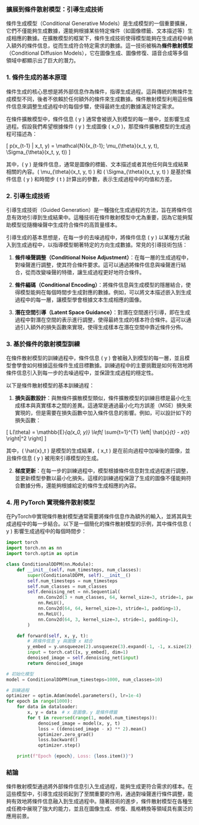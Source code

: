 ### **擴展到條件散射模型：引導生成技術**

條件生成模型（Conditional Generative Models）是生成模型的一個重要擴展，它們不僅能夠生成數據，還能夠根據某些特定條件（如圖像標籤、文本描述等）生成相應的數據。在擴散模型的框架下，條件生成技術使得模型能夠在生成過程中納入額外的條件信息，從而生成符合特定需求的數據。這一技術被稱為**條件散射模型**（Conditional Diffusion Models），它在圖像生成、圖像修復、語音合成等多個領域中都顯示出了巨大的潛力。

### **1. 條件生成的基本原理**

條件生成的核心思想是將外部信息作為條件，指導生成過程。這與傳統的無條件生成模型不同，後者不依賴於任何額外的條件來生成數據。條件散射模型利用這些條件信息來調整生成過程中的每個步驟，使得最終生成的數據滿足特定需求。

在條件擴散模型中，條件信息 \( y \) 通常會被嵌入到模型的每一層中，並影響生成過程。假設我們希望根據條件 \( y \) 生成圖像 \( x_0 \)，那麼條件擴散模型的生成過程可描述為：

\[
p(x_{t-1} | x_t, y) = \mathcal{N}(x_{t-1}; \mu_{\theta}(x_t, y, t), \Sigma_{\theta}(x_t, y, t))
\]

其中，\( y \) 是條件信息，通常是圖像的標籤、文本描述或者其他任何與生成結果相關的內容。\( \mu_{\theta}(x_t, y, t) \) 和 \( \Sigma_{\theta}(x_t, y, t) \) 是基於條件信息 \( y \) 和時間步 \( t \) 計算出的參數，表示生成過程中的均值和方差。

### **2. 引導生成技術**

引導生成技術（Guided Generation）是一種強化生成過程的方法，旨在將條件信息有效地引導到生成結果中。這種技術在條件散射模型中尤為重要，因為它能夠幫助模型從隨機噪聲中生成符合條件的高質量樣本。

引導生成的基本思想是，在每一步的去噪過程中，將條件信息 \( y \) 以某種方式融入到生成過程中，以指導模型朝著特定的方向生成數據。常見的引導技術包括：

1. **條件噪聲調整（Conditional Noise Adjustment）**：在每一層的生成過程中，對噪聲進行調整，使其符合條件要求。這可以通過將條件信息與噪聲進行結合，從而改變噪聲的特徵，讓生成過程更好地符合條件。

2. **條件編碼（Conditional Encoding）**：將條件信息與生成模型的隱層結合，使得模型能夠在每個時間步生成對應的數據。例如，可以將文本描述嵌入到生成過程中的每一層，讓模型學會根據文本生成相應的圖像。

3. **潛在空間引導（Latent Space Guidance）**：對潛在空間進行引導，即在生成過程中對潛在空間的表示進行調整，使得最終生成的樣本符合條件。這可以通過引入額外的損失函數來實現，使得生成樣本在潛在空間中靠近條件分佈。

### **3. 基於條件的散射模型訓練**

在條件散射模型的訓練過程中，條件信息 \( y \) 會被融入到模型的每一層，並且模型會學會如何根據這些條件生成目標數據。訓練過程中的主要挑戰是如何有效地將條件信息引入到每一步的去噪過程中，並保證生成過程的穩定性。

以下是條件散射模型的基本訓練過程：

1. **損失函數設計**：與無條件擴散模型類似，條件擴散模型的訓練目標是最小化生成樣本與真實樣本之間的差異。這通常是通過最小化均方誤差（MSE）損失來實現的，但是需要在損失函數中加入條件信息的影響。例如，可以設計如下的損失函數：

\[
L(\theta) = \mathbb{E}_{q(x_0, y)} \left[ \sum_{t=1}^{T} \left\| \hat{x}_{t} - x_{t} \right\|^2 \right]
\]

其中，\( \hat{x}_t \) 是模型的生成結果，\( x_t \) 是在前向過程中加噪後的圖像，並且條件信息 \( y \) 被用來引導模型的生成。

2. **梯度更新**：在每一步的訓練過程中，模型根據條件信息對生成過程進行調整，並更新模型參數以最小化損失。這樣的訓練過程保證了生成的圖像不僅能夠符合數據分佈，還能夠根據給定的條件生成相應的內容。

### **4. 用 PyTorch 實現條件散射模型**

在PyTorch中實現條件散射模型通常需要將條件信息作為額外的輸入，並將其與生成過程中的每一步結合。以下是一個簡化的條件散射模型的示例，其中條件信息 \( y \) 影響生成過程中的每個時間步：

```python
import torch
import torch.nn as nn
import torch.optim as optim

class ConditionalDDPM(nn.Module):
    def __init__(self, num_timesteps, num_classes):
        super(ConditionalDDPM, self).__init__()
        self.num_timesteps = num_timesteps
        self.num_classes = num_classes
        self.denoising_net = nn.Sequential(
            nn.Conv2d(3 + num_classes, 64, kernel_size=3, stride=1, padding=1),
            nn.ReLU(),
            nn.Conv2d(64, 64, kernel_size=3, stride=1, padding=1),
            nn.ReLU(),
            nn.Conv2d(64, 3, kernel_size=3, stride=1, padding=1),
        )

    def forward(self, x, y, t):
        # 將條件信息 y 與圖像 x 結合
        y_embed = y.unsqueeze(2).unsqueeze(3).expand(-1, -1, x.size(2), x.size(3))
        input = torch.cat([x, y_embed], dim=1)
        denoised_image = self.denoising_net(input)
        return denoised_image

# 初始化模型
model = ConditionalDDPM(num_timesteps=1000, num_classes=10)

# 訓練過程
optimizer = optim.Adam(model.parameters(), lr=1e-4)
for epoch in range(1000):
    for data in dataloader:
        x, y = data  # x 是圖像，y 是條件標籤
        for t in reversed(range(1, model.num_timesteps)):
            denoised_image = model(x, y, t)
            loss = ((denoised_image - x) ** 2).mean()
            optimizer.zero_grad()
            loss.backward()
            optimizer.step()

    print(f"Epoch {epoch}, Loss: {loss.item()}")
```

### **結論**

條件散射模型通過將外部條件信息引入生成過程，能夠生成更符合需求的樣本。在這些模型中，引導生成技術起到了至關重要的作用，通過對噪聲進行條件調整，能夠有效地將條件信息融入到生成過程中。隨著技術的進步，條件散射模型在各種生成任務中展現了強大的能力，並且在圖像生成、修復、風格轉換等領域具有廣泛的應用前景。